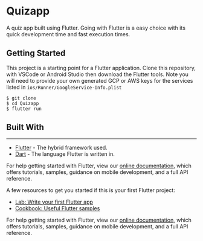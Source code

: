 # Quizapp

A quiz app built using Flutter. 
 Going with Flutter is a easy choice with its quick development time and fast execution times. 

## Getting Started

This project is a starting point for a Flutter application.
Clone this repository, with VSCode or Android Studio then download the Flutter tools. Note you will need to provide your own generated GCP or AWS keys for the services listed in `ios/Runner/GoogleService-Info.plist` 
```aidl
$ git clone 
$ cd Quizapp
$ flutter run
```

## Built With
---
* [Flutter](https://flutter.dev/) - The hybrid framework used.
* [Dart](https://dart.dev/) - The language Flutter is written in.


For help getting started with Flutter, view our
[online documentation](https://flutter.dev/docs), which offers tutorials,
samples, guidance on mobile development, and a full API reference.

A few resources to get you started if this is your first Flutter project:

- [Lab: Write your first Flutter app](https://flutter.dev/docs/get-started/codelab)
- [Cookbook: Useful Flutter samples](https://flutter.dev/docs/cookbook)

For help getting started with Flutter, view our
[online documentation](https://flutter.dev/docs), which offers tutorials,
samples, guidance on mobile development, and a full API reference.
